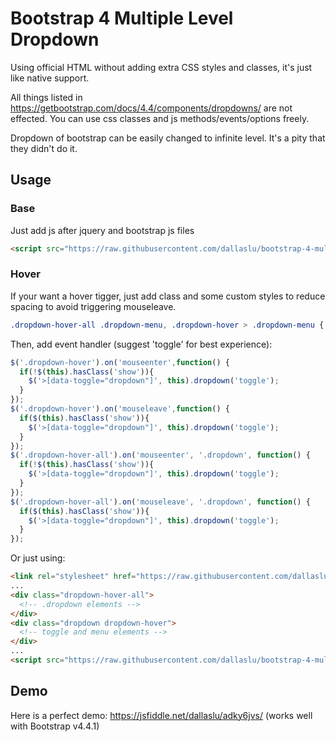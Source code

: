 # Bootstrap 4 Multiple Level Dropdown

Using official HTML without adding extra CSS styles and classes, it's just like native support. 

All things listed in https://getbootstrap.com/docs/4.4/components/dropdowns/ are not effected. You can use css classes and js methods/events/options freely.

Dropdown of bootstrap can be easily changed to infinite level. It's a pity that they didn't do it.

## Usage

### Base
Just add js after jquery and bootstrap js files 

```html
<script src="https://raw.githubusercontent.com/dallaslu/bootstrap-4-multi-level-dropdown/master/bootstrap4-dropdown-ml-hack.js"></script>
```
### Hover
If your want a hover tigger, just add class and some custom styles to reduce spacing to avoid triggering mouseleave.
```css
.dropdown-hover-all .dropdown-menu, .dropdown-hover > .dropdown-menu { margin:0 }
```
Then, add event handler (suggest 'toggle' for best experience):
```javascript
$('.dropdown-hover').on('mouseenter',function() {
  if(!$(this).hasClass('show')){
    $('>[data-toggle="dropdown"]', this).dropdown('toggle');
  }
});
$('.dropdown-hover').on('mouseleave',function() {
  if($(this).hasClass('show')){
    $('>[data-toggle="dropdown"]', this).dropdown('toggle');
  }
});
$('.dropdown-hover-all').on('mouseenter', '.dropdown', function() {
  if(!$(this).hasClass('show')){
    $('>[data-toggle="dropdown"]', this).dropdown('toggle');
  }
});
$('.dropdown-hover-all').on('mouseleave', '.dropdown', function() {
  if($(this).hasClass('show')){
    $('>[data-toggle="dropdown"]', this).dropdown('toggle');
  }
});
```
Or just using:
```html
<link rel="stylesheet" href="https://raw.githubusercontent.com/dallaslu/bootstrap-4-multi-level-dropdown/master/bootstrap4-dropdown-ml-hack-hover.css" />
...
<div class="dropdown-hover-all">
  <!-- .dropdown elements -->
</div>
<div class="dropdown dropdown-hover">
  <!-- toggle and menu elements -->
</div>
...
<script src="https://raw.githubusercontent.com/dallaslu/bootstrap-4-multi-level-dropdown/master/bootstrap4-dropdown-ml-hack-hover.js"></script>
```

## Demo

Here is a perfect demo: https://jsfiddle.net/dallaslu/adky6jvs/ (works well with Bootstrap v4.4.1)

